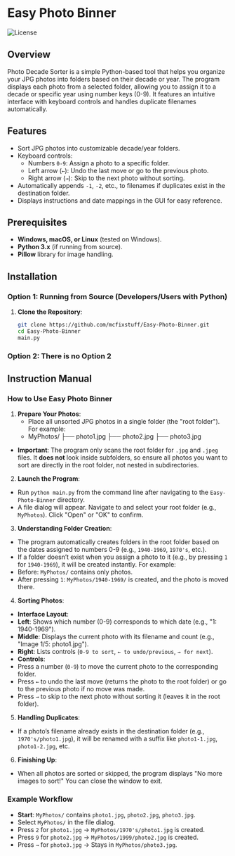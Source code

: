 # Easy Photo Binner

![License](https://img.shields.io/badge/license-MIT-blue.svg)

## Overview

Photo Decade Sorter is a simple Python-based tool that helps you organize your JPG photos into folders based on their decade or year. The program displays each photo from a selected folder, allowing you to assign it to a decade or specific year using number keys (0-9). It features an intuitive interface with keyboard controls and handles duplicate filenames automatically.

## Features

- Sort JPG photos into customizable decade/year folders.
- Keyboard controls:
  - Numbers `0-9`: Assign a photo to a specific folder.
  - Left arrow (`←`): Undo the last move or go to the previous photo.
  - Right arrow (`→`): Skip to the next photo without sorting.
- Automatically appends `-1`, `-2`, etc., to filenames if duplicates exist in the destination folder.
- Displays instructions and date mappings in the GUI for easy reference.

## Prerequisites

- **Windows, macOS, or Linux** (tested on Windows).
- **Python 3.x** (if running from source).
- **Pillow** library for image handling.

## Installation

### Option 1: Running from Source (Developers/Users with Python)

1. **Clone the Repository**:
   ```bash
   git clone https://github.com/mcfixstuff/Easy-Photo-Binner.git
   cd Easy-Photo-Binner
   main.py
### Option 2: There is no Option 2

## Instruction Manual

### How to Use Easy Photo Binner

1. **Prepare Your Photos**:
   - Place all unsorted JPG photos in a single folder (the "root folder"). For example:
   - MyPhotos/
├── photo1.jpg
├── photo2.jpg
├── photo3.jpg

- **Important**: The program only scans the root folder for `.jpg` and `.jpeg` files. It **does not** look inside subfolders, so ensure all photos you want to sort are directly in the root folder, not nested in subdirectories.

2. **Launch the Program**:
- Run `python main.py` from the command line after navigating to the `Easy-Photo-Binner` directory.
- A file dialog will appear. Navigate to and select your root folder (e.g., `MyPhotos`). Click "Open" or "OK" to confirm.

3. **Understanding Folder Creation**:
- The program automatically creates folders in the root folder based on the dates assigned to numbers 0-9 (e.g., `1940-1969`, `1970's`, etc.).
- If a folder doesn’t exist when you assign a photo to it (e.g., by pressing `1` for `1940-1969`), it will be created instantly. For example:
- Before: `MyPhotos/` contains only photos.
- After pressing `1`: `MyPhotos/1940-1969/` is created, and the photo is moved there.

4. **Sorting Photos**:
- **Interface Layout**:
- **Left**: Shows which number (0-9) corresponds to which date (e.g., "1: 1940-1969").
- **Middle**: Displays the current photo with its filename and count (e.g., "Image 1/5: photo1.jpg").
- **Right**: Lists controls (`0-9 to sort`, `← to undo/previous`, `→ for next`).
- **Controls**:
- Press a number (`0-9`) to move the current photo to the corresponding folder.
- Press `←` to undo the last move (returns the photo to the root folder) or go to the previous photo if no move was made.
- Press `→` to skip to the next photo without sorting it (leaves it in the root folder).

5. **Handling Duplicates**:
- If a photo’s filename already exists in the destination folder (e.g., `1970's/photo1.jpg`), it will be renamed with a suffix like `photo1-1.jpg`, `photo1-2.jpg`, etc.

6. **Finishing Up**:
- When all photos are sorted or skipped, the program displays "No more images to sort!" You can close the window to exit.

### Example Workflow

- **Start**: `MyPhotos/` contains `photo1.jpg`, `photo2.jpg`, `photo3.jpg`.
- Select `MyPhotos/` in the file dialog.
- Press `2` for `photo1.jpg` → `MyPhotos/1970's/photo1.jpg` is created.
- Press `9` for `photo2.jpg` → `MyPhotos/1999/photo2.jpg` is created.
- Press `→` for `photo3.jpg` → Stays in `MyPhotos/photo3.jpg`.
